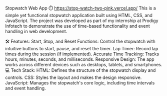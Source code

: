 Stopwatch Web App ⏱️ https://stop-watch-two-pink.vercel.app/
This is a simple yet functional stopwatch application built using HTML, CSS, and JavaScript. The project was developed as part of my internship at Prodigy Infotech to demonstrate the use of time-based functionality and event handling in web development.

🛠️ Features:
Start, Stop, and Reset Functions: Control the stopwatch with intuitive buttons to start, pause, and reset the timer.
Lap Timer: Record lap times during the session (if implemented).
Accurate Time Tracking: Tracks hours, minutes, seconds, and milliseconds.
Responsive Design: The app works across different devices such as desktops, tablets, and smartphones.
💻 Tech Stack:
HTML: Defines the structure of the stopwatch display and controls.
CSS: Styles the layout and makes the design responsive.
JavaScript: Manages the stopwatch's core logic, including time intervals and event handling.
